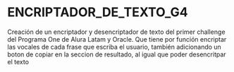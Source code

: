 # ENCRIPTADOR_DE_TEXTO_G4
Creación de un encriptador y desencriptador de texto del primer challenge del Programa One de Alura Latam y Oracle. 
Que tiene por función encriptar las vocales de cada frase que escriba el usuario, también adicionando un boton de copiar en la seccion de resultado, al igual que poder desencritpar el texto
